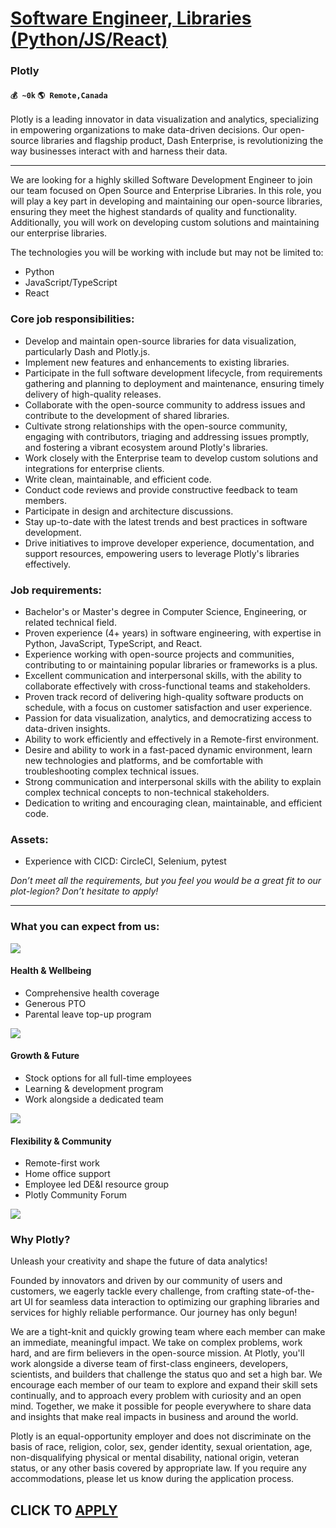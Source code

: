 # [Software Engineer, Libraries (Python/JS/React)](https://www.remotewlb.com/apply/software-engineer-libraries-python-js-react)  
### Plotly  
#### `💰 ~0k` `🌎 Remote,Canada`  

Plotly is a leading innovator in data visualization and analytics, specializing in empowering organizations to make data-driven decisions. Our open-source libraries and flagship product, Dash Enterprise, is revolutionizing the way businesses interact with and harness their data.

* * *

We are looking for a highly skilled Software Development Engineer to join our team focused on Open Source and Enterprise Libraries. In this role, you will play a key part in developing and maintaining our open-source libraries, ensuring they meet the highest standards of quality and functionality. Additionally, you will work on developing custom solutions and maintaining our enterprise libraries.

The technologies you will be working with include but may not be limited to:

  * Python 
  * JavaScript/TypeScript
  * React

### Core job responsibilities:

  * Develop and maintain open-source libraries for data visualization, particularly Dash and Plotly.js.
  * Implement new features and enhancements to existing libraries.
  * Participate in the full software development lifecycle, from requirements gathering and planning to deployment and maintenance, ensuring timely delivery of high-quality releases.
  * Collaborate with the open-source community to address issues and contribute to the development of shared libraries.
  * Cultivate strong relationships with the open-source community, engaging with contributors, triaging and addressing issues promptly, and fostering a vibrant ecosystem around Plotly's libraries.
  * Work closely with the Enterprise team to develop custom solutions and integrations for enterprise clients.
  * Write clean, maintainable, and efficient code.
  * Conduct code reviews and provide constructive feedback to team members.
  * Participate in design and architecture discussions.
  * Stay up-to-date with the latest trends and best practices in software development.
  * Drive initiatives to improve developer experience, documentation, and support resources, empowering users to leverage Plotly's libraries effectively.

### Job requirements:

  * Bachelor's or Master's degree in Computer Science, Engineering, or related technical field.
  * Proven experience (4+ years) in software engineering, with expertise in Python, JavaScript, TypeScript, and React.
  * Experience working with open-source projects and communities, contributing to or maintaining popular libraries or frameworks is a plus.
  * Excellent communication and interpersonal skills, with the ability to collaborate effectively with cross-functional teams and stakeholders.
  * Proven track record of delivering high-quality software products on schedule, with a focus on customer satisfaction and user experience.
  * Passion for data visualization, analytics, and democratizing access to data-driven insights.
  * Ability to work efficiently and effectively in a Remote-first environment.
  * Desire and ability to work in a fast-paced dynamic environment, learn new technologies and platforms, and be comfortable with troubleshooting complex technical issues.
  * Strong communication and interpersonal skills with the ability to explain complex technical concepts to non-technical stakeholders.
  * Dedication to writing and encouraging clean, maintainable, and efficient code.

### Assets:

  * Experience with CICD: CircleCI, Selenium, pytest

_Don’t meet all the requirements, but you feel you would be a great fit to our plot-legion? Don’t hesitate to apply!_

* * *

### What you can expect from us:

![](https://images.prismic.io/plotly-marketing-website-2/40bbcb29-a724-4a90-b50a-5631c5e66449_Layer_1+%282%29+%281%29.png?auto=compress,format)

#### Health & Wellbeing

  * Comprehensive health coverage
  * Generous PTO 
  * Parental leave top-up program

![](https://images.prismic.io/plotly-marketing-website-2/9c65b2d6-c977-47b1-8d81-8bb76cbf068b_Layer_1+%283%29+%281%29.png?auto=compress,format)

#### Growth & Future

  * Stock options for all full-time employees
  * Learning & development program
  * Work alongside a dedicated team 

![](https://images.prismic.io/plotly-marketing-website-2/da364147-5436-47a4-a1a3-072fcf9b90c2_Layer_1+%284%29+%281%29.png?auto=compress,format)

#### Flexibility & Community

  * Remote-first work
  * Home office support
  * Employee led DE&I resource group
  * Plotly Community Forum

![](https://images.prismic.io/plotly-marketing-website-2/5dc6cf42-7b80-43cc-a41d-dc51f4b2dbb1_Group+26-min+%281%29.png?auto=compress,format)

### Why Plotly?

Unleash your creativity and shape the future of data analytics!

Founded by innovators and driven by our community of users and customers, we eagerly tackle every challenge, from crafting state-of-the-art UI for seamless data interaction to optimizing our graphing libraries and services for highly reliable performance. Our journey has only begun!

We are a tight-knit and quickly growing team where each member can make an immediate, meaningful impact. We take on complex problems, work hard, and are firm believers in the open-source mission. At Plotly, you'll work alongside a diverse team of first-class engineers, developers, scientists, and builders that challenge the status quo and set a high bar. We encourage each member of our team to explore and expand their skill sets continually, and to approach every problem with curiosity and an open mind. Together, we make it possible for people everywhere to share data and insights that make real impacts in business and around the world.

Plotly is an equal-opportunity employer and does not discriminate on the basis of race, religion, color, sex, gender identity, sexual orientation, age, non-disqualifying physical or mental disability, national origin, veteran status, or any other basis covered by appropriate law. If you require any accommodations, please let us know during the application process.

  
## CLICK TO [APPLY](https://www.remotewlb.com/apply/software-engineer-libraries-python-js-react)

